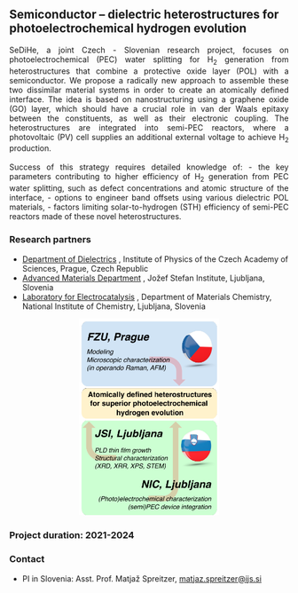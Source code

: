 ## Semiconductor – dielectric heterostructures for photoelectrochemical hydrogen evolution ##

<div style="text-align: justify;">SeDiHe, a joint Czech - Slovenian research project, focuses on photoelectrochemical (PEC) water splitting for H<sub>2</sub> generation from heterostructures that combine a protective oxide layer (POL) with a semiconductor. We propose a radically new approach to assemble these two dissimilar material systems in order to create an atomically defined interface. The idea is based on nanostructuring using a graphene oxide (GO) layer, which should have a crucial role in van der Waals epitaxy between the constituents, as well as their electronic coupling. The heterostructures are integrated into semi-PEC reactors, where a photovoltaic (PV) cell supplies an additional external voltage to achieve H<sub>2</sub> production.<br /> 
<br /> 
Success of this strategy requires detailed knowledge of:
-	the key parameters contributing to higher efficiency of H<sub>2</sub> generation from PEC water splitting, such as defect concentrations and atomic structure of the interface,
-	options to engineer band offsets using various dielectric POL materials,
-	factors limiting solar-to-hydrogen (STH) efficiency of semi-PEC reactors made of these novel heterostructures.</div>

### Research partners
-	[Department of Dielectrics](http://palata.fzu.cz/diel/) , Institute of Physics of the Czech Academy of Sciences, Prague, Czech Republic
-	[Advanced Materials Department](http://www-k9.ijs.si/) , Jožef Stefan Institute, Ljubljana, Slovenia
-	[Laboratory for Electrocatalysis](https://www.ki.si/en/departments/d10-department-of-materials-chemistry/l10-laboratory-for-electrocatalysis/) , Department of Materials Chemistry, National Institute of Chemistry, Ljubljana, Slovenia

<div style="text-align: center;"><img src="sidihe2.png" alt="SiDiHe2" style="width: 50%;"></div>



### Project duration: 2021-2024

### Contact
-	PI in Slovenia: Asst. Prof. Matjaž Spreitzer, matjaz.spreitzer@ijs.si
